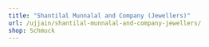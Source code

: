 ```yaml
---
title: "Shantilal Munnalal and Company (Jewellers)"
url: /ujjain/shantilal-munnalal-and-company-jewellers/
shop: Schmuck
---
```

